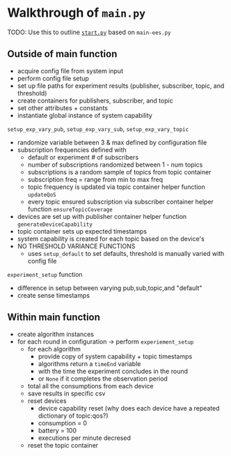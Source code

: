 # Walkthrough of `main.py`

TODO: Use this to outline [`start.py`](/start.py) based on `main-ees.py`

## Outside of main function

- acquire config file from system input
- perform config file setup
- set up file paths for experiment results (publisher, subscriber, topic, and threshold)
- create containers for publishers, subscriber, and topic
- set other attributes + constants
- instantiate global instance of system capability

`setup_exp_vary_pub`, `setup_exp_vary_sub`, `setup_exp_vary_topic`
- randomize variable between 3 & max defined by configuration file
- subscription frequencies defined with 
  - default or experiment # of subscribers
  - number of subscriptions randomized between 1 - num topics
  - subscriptions is a random sample of topics from topic container
  - subscription freq = range from min to max freq
  - topic frequency is updated via topic container helper function `updateQoS`
  - every topic ensured subscription via subscriber container helper function `ensureTopicCoverage`
- devices are set up with publisher container helper function `generateDeviceCapability`
- topic container sets up expected timestamps
- system capability is created for each topic based on the device's 
- NO THRESHOLD VARIANCE FUNCTIONS
  - uses `setup_default` to set defaults, threshold is manually varied with config file

`experiment_setup` function
- difference in setup between varying pub,sub,topic,and "default"
- create sense timestamps 

## Within main function

- create algorithm instances
- for each round in configuration -> perform `experiement_setup`
  - for each algorithm 
    - provide copy of system capability + topic timestamps
    - algorithms return a `timeEnd` variable 
    - with the time the experiment concludes in the round 
    - or `None` if it completes the observation period
  - total all the consumptions from each device
  - save results in specific csv
  - reset devices
    - device capability reset (why does each device have a repeated dictionary of topic:qos?)
    - consumption = 0
    - battery = 100
    - executions per minute decresed
  - reset the topic container
